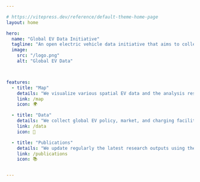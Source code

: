 ```yaml
---

# https://vitepress.dev/reference/default-theme-home-page
layout: home

hero:
  name: "Global EV Data Initiative"
  tagline: "An open electric vehicle data initiative that aims to collect, analyse, visualize and share data on the electric vehicle market, policy and charging infrastructure across the globe."
  image:
    src: "/logo.png"
    alt: "Global EV Data"



features:
  - title: "Map"
    details: "We visualize various spatial EV data and the analysis results through interactive maps."
    link: /map
    icon: 🌍

  - title: "Data"
    details: "We collect global EV policy, market, and charging facility data from various data sources and share the EV datasets upon request."
    link: /data
    icon: 🔄

  - title: "Publications"
    details: "We update regularly the latest research outputs using the global EV data as the main data sources."
    link: /publications
    icon: 📚


---
```


<deckmap />

<script setup>
// import { data } from '@/loader/csv.data.js';
// const { eu, us, cn } = data; // data from csv
// src\components\DeckMap.vue
import deckmap from '@/components/DeckMap.vue';
</script>